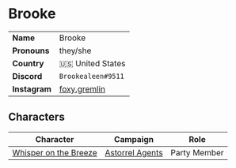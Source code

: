 # Brooke

|||
| --- | --- |
| **Name** | Brooke | player.2
| **Pronouns** | they/she |
| **Country** | 🇺🇸 United States |
| **Discord** | `Brookealeen#9511` |
| **Instagram** | [foxy.gremlin](https://www.instagram.com/foxy.gremlin/) |

## Characters

| Character | Campaign | Role |
| --- | --- | --- |
| [Whisper on the Breeze](../astarus/people/whisper-on-the-breeze.md) | [Astorrel Agents](../campaigns/astorrel-agents/astorrel-agents.md) | Party Member |
